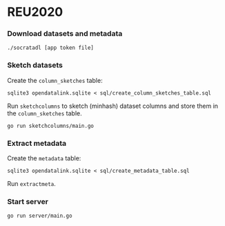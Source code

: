 # REU2020

### Download datasets and metadata

    ./socratadl [app token file]

### Sketch datasets

Create the `column_sketches` table:

    sqlite3 opendatalink.sqlite < sql/create_column_sketches_table.sql

Run `sketchcolumns` to sketch (minhash) dataset columns and store them in the
`column_sketches` table.

    go run sketchcolumns/main.go

### Extract metadata

Create the `metadata` table:

    sqlite3 opendatalink.sqlite < sql/create_metadata_table.sql

Run `extractmeta`.

### Start server

    go run server/main.go
